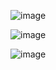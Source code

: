 ![image](https://github.com/Munikanth5/DevOps_Course/assets/30904324/d410817e-84a7-457f-af9c-8449db9e1310)


![image](https://github.com/Munikanth5/DevOps_Course/assets/30904324/47ae4365-152d-432b-94de-24ba74d35fcf)


![image](https://github.com/Munikanth5/DevOps_Course/assets/30904324/22e632ad-57f8-4958-a21b-642f39553314)

